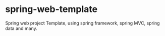 spring-web-template
===================

Spring web project Template, using spring framework, spring MVC, spring data and many.
